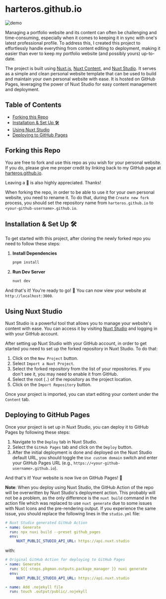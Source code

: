 # harteros.github.io

![demo](https://harteros.github.io/thumbnail.png)

Managing a portfolio website and its content can often be challenging and time-consuming, 
especially when it comes to keeping it in sync with one's latest professional profile. 
To address this, I created this project to effortlessly handle everything from content editing to deployment, 
making it easier than ever to keep my portfolio website (and possibly yours) up-to-date.

The project is built using [Nuxt.js](https://nuxtjs.org/), [Nuxt Content](https://content.nuxt.com/), and [Nuxt Studio](https://nuxt.studio/). 
It serves as a simple and clean personal website template that can be used to build and maintain your own personal website with ease. 
It is hosted on GitHub Pages, leveraging the power of Nuxt Studio for easy content management and deployment.

## Table of Contents

- [Forking this Repo](#forking-this-repo)
- [Installation & Set Up 🛠](#installation--set-up-)
- [Using Nuxt Studio](#using-nuxt-studio)
- [Deploying to GitHub Pages](#deploying-to-github-pages)

## Forking this Repo

You are free to fork and use this repo as you wish for your personal website. 
If you do, please give me proper credit by linking back to my GitHub page at [harteros.github.io](https://harteros.github.io/). 

Leaving a 🌟 is also highly appreciated. Thanks!

When forking the repo, in order to be able to use it for your own personal website, you need to rename it.
To do that, during the `Create new fork` process, you should set the repository name from `harteros.github.io` to `<your-github-username>.github.io`.

## Installation & Set Up 🛠

To get started with this project, after cloning the newly forked repo you need to follow these steps:

1. **Install Dependencies**

   ```sh
   pnpm install
   ```

2. **Run Dev Server**

   ```sh
   nuxt dev
   ```

And that's it! You're ready to go! 🚀 You can now view your website at `http://localhost:3000`.

## Using Nuxt Studio

Nuxt Studio is a powerful tool that allows you to manage your website's content with ease. 
You can access it by visiting [Nuxt Studio](https://nuxt.studio) and logging in with your GitHub account.

After setting up Nuxt Studio with your GitHub account, in order to get started you need to set up the forked repository in Nuxt Studio. To do that:

1. Click on the `New Project` button.
2. Select `Import a Nuxt Project`.
3. Select the forked repository from the list of your repositories. If you don't see it, you may need to enable it from GitHub.
4. Select the root (`.`) of the repository as the project location.
5. Click on the `Import Repository` button.

Once your project is imported, you can start editing your content under the `Content` tab.

## Deploying to GitHub Pages

Once your project is set up in Nuxt Studio, you can deploy it to GitHub Pages by following these steps:

1. Navigate to the `Deploy` tab in Nuxt Studio.
2. Select the `GitHub Pages` tab and click on the `Deploy` button.
3. After the initial deployment is done and deployed on the Nuxt Studio default URL, you should toggle the `Use custom domain` switch and enter your GitHub Pages URL (e.g., `https://<your-github-username>.github.io`).

And that's it! Your website is now live on GitHub Pages! 🎉

**Note**: When you deploy using Nuxt Studio, the GitHub Action of the repo will be overwritten by Nuxt Studio's deployment action. 
This probably will not be a problem, as the only difference is the `nuxt build` command in the action file 
which was replaced to use `nuxt generate` due to some issues with Nuxt Icons and the pre-rendering output. 
If you experience the same issue, you should replace the following lines in the `studio.yml` file:

```yml
# Nuxt Studio generated GitHub Action
- name: Generate
  run: npx nuxi build --preset github_pages
  env:
     NUXT_PUBLIC_STUDIO_API_URL: https://api.nuxt.studio
```

with:

```yml
# Original GitHub Action for deploying to GitHub Pages
- name: Generate
  run: ${{ steps.pkgman.outputs.package_manager }} nuxi generate
  env:
     NUXT_PUBLIC_STUDIO_API_URL: https://api.nuxt.studio

- name: Add .nojekyll file
  run: touch .output/public/.nojekyll
```
